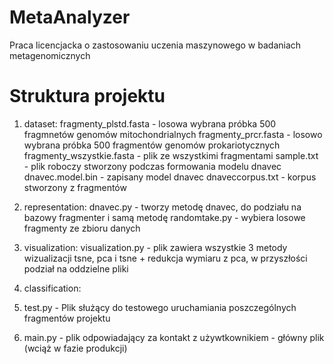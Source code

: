 # MetaAnalyzer
Praca licencjacka o zastosowaniu uczenia maszynowego w badaniach metagenomicznych

# Struktura projektu

1. dataset:
   fragmenty_plstd.fasta - losowa wybrana próbka 500 fragmnetów genomów mitochondrialnych
   fragmenty_prcr.fasta - losowo wybrana próbka 500 fragmentów genomów prokariotycznych
   fragmenty_wszystkie.fasta - plik ze wszystkimi fragmentami
   sample.txt - plik roboczy stworzony podczas formowania modelu dnavec
   dnavec.model.bin - zapisany model dnavec
   dnaveccorpus.txt - korpus stworzony z fragmentów 

2. representation:
   dnavec.py - tworzy metodę dnavec, do podziału na bazowy fragmenter i samą metodę
   randomtake.py - wybiera losowe fragmenty ze zbioru danych

3. visualization:
   visualization.py - plik zawiera wszystkie 3 metody wizualizacji tsne, pca i tsne + redukcja wymiaru z pca, w     przyszłości podział na oddzielne pliki

4. classification: 

5. test.py - Plik służący do testowego uruchamiania poszczególnych fragmentów projektu
6. main.py - plik odpowiadający za kontakt z używtkownikiem - główny plik (wciąż w fazie produkcji)
